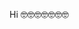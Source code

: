  Hi 🤓🤓🤓🤓🤓🤓🤓
<!---
FurstvonMarshall/FurstvonMarshall is a ✨ special ✨ repository because its `README.md` (this file) appears on your GitHub profile.
You can click the Preview link to take a look at your changes.
--->
